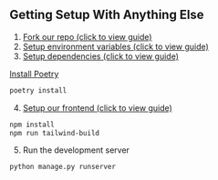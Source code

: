 ## Getting Setup With Anything Else

1. [Fork our repo (click to view guide)](getting-setup/other-environments/fork)
2. [Setup environment variables (click to view guide)](getting-setup/other-environments/env-variables)
3. [Setup dependencies (click to view guide)](https://python-poetry.org/docs/#installing-manually)

[Install Poetry](https://python-poetry.org/docs/#installing-manually)
```bash
poetry install
```

4. [Setup our frontend (click to view guide)](getting-setup/other-environments/frontend)

```bash
npm install
npm run tailwind-build
```

5. Run the development server

```bash
python manage.py runserver
```